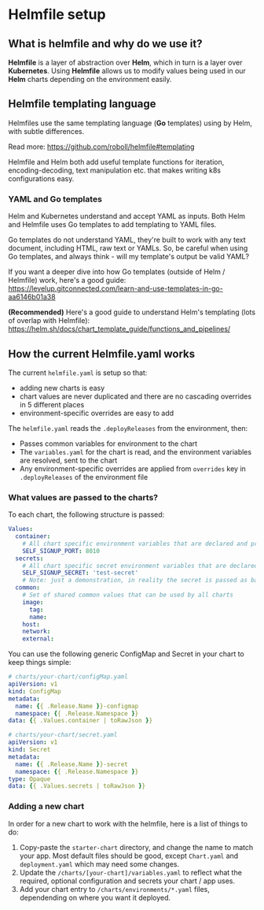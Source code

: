 # Helmfile setup

## What is helmfile and why do we use it?

**Helmfile** is a layer of abstraction over **Helm**, which in turn is a layer over **Kubernetes**. Using **Helmfile** allows us to modify values being used in our **Helm** charts depending on the environment easily.

## Helmfile templating language

Helmfiles use the same templating language (**Go** templates) using by Helm, with subtle differences. 

Read more: https://github.com/roboll/helmfile#templating

Helmfile and Helm both add useful template functions for iteration, encoding-decoding, text manipulation etc. that makes writing k8s configurations easy.

### YAML and Go templates

Helm and Kubernetes understand and accept YAML as inputs. Both Helm and Helmfile uses Go templates to add templating to YAML files. 

Go templates do not understand YAML, they're built to work with any text document, including HTML, raw text or YAMLs. So, be careful when using Go templates, and always think - will my template's output be valid YAML?

If you want a deeper dive into how Go templates (outside of Helm / Helmfile) work, here's a good guide: https://levelup.gitconnected.com/learn-and-use-templates-in-go-aa6146b01a38

**(Recommended)** Here's a good guide to understand Helm's templating (lots of overlap with Helmfile): https://helm.sh/docs/chart_template_guide/functions_and_pipelines/

## How the current Helmfile.yaml works

The current `helmfile.yaml` is setup so that:

- adding new charts is easy
- chart values are never duplicated and there are no cascading overrides in 5 different places
- environment-specific overrides are easy to add

The `helmfile.yaml` reads the `.deployReleases` from the environment, then:

- Passes common variables for environment to the chart
- The `variables.yaml` for the chart is read, and the environment variables are resolved, sent to the chart
- Any environment-specific overrides are applied from `overrides` key in `.deployReleases` of the environment file

### What values are passed to the charts?

To each chart, the following structure is passed:

```yaml
Values:
  container:
    # All chart specific environment variables that are declared and present, examples:
    SELF_SIGNUP_PORT: 8010
  secrets:
    # All chart specific secret environment variables that are declared and present, examples:
    SELF_SIGNUP_SECRET: 'test-secret'
    # Note: just a demonstration, in reality the secret is passed as base64 encoded string (the standard)
  common:
    # Set of shared common values that can be used by all charts
    image:
      tag:
      name:
    host:
    network:
    external:
```

You can use the following generic ConfigMap and Secret in your chart to keep things simple:

```yaml
# charts/your-chart/configMap.yaml
apiVersion: v1
kind: ConfigMap
metadata:
  name: {{ .Release.Name }}-configmap
  namespace: {{ .Release.Namespace }}
data: {{ .Values.container | toRawJson }}
```

```yaml
# charts/your-chart/secret.yaml
apiVersion: v1
kind: Secret
metadata:
  name: {{ .Release.Name }}-secret
  namespace: {{ .Release.Namespace }}
type: Opaque
data: {{ .Values.secrets | toRawJson }}
```


### Adding a new chart

In order for a new chart to work with the helmfile, here is a list of things to do:

1. Copy-paste the `starter-chart` directory, and change the name to match your app. Most default files should be good, except `Chart.yaml` and `deployment.yaml` which may need some changes.
2. Update the `/charts/[your-chart]/variables.yaml` to reflect what the required, optional configuration and secrets your chart / app uses.
3. Add your chart entry to `/charts/environments/*.yaml` files, dependending on where you want it deployed.